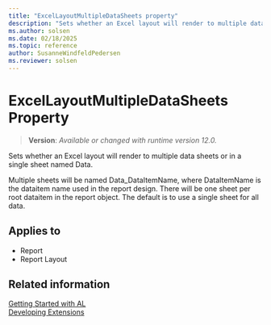 ```yaml
---
title: "ExcelLayoutMultipleDataSheets property"
description: "Sets whether an Excel layout will render to multiple data sheets or in a single sheet named Data."
ms.author: solsen
ms.date: 02/18/2025
ms.topic: reference
author: SusanneWindfeldPedersen
ms.reviewer: solsen
---
```

[//]: # (START>DO_NOT_EDIT)
[//]: # (IMPORTANT:Do not edit any of the content between here and the END>DO_NOT_EDIT.)
[//]: # (Any modifications should be made in the .xml files in the ModernDev repo.)
# ExcelLayoutMultipleDataSheets Property
> **Version**: _Available or changed with runtime version 12.0._

Sets whether an Excel layout will render to multiple data sheets or in a single sheet named Data. 
    
Multiple sheets will be named Data_DataItemName, where DataItemName is the dataitem name used in the report design. 
There will be one sheet per root dataitem in the report object. The default is to use a single sheet for all data.
    

## Applies to
-   Report
-   Report Layout

[//]: # (IMPORTANT: END>DO_NOT_EDIT)
## Related information  
[Getting Started with AL](../devenv-get-started.md)  
[Developing Extensions](../devenv-dev-overview.md)  